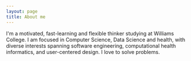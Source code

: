 ```yaml
---
layout: page
title: About me
---
```


I'm a motivated, fast-learning and flexible thinker studying at Williams College. I am focused in Computer Science, Data Science and health, with diverse interests spanning software engineering, computational health informatics, and user-centered design. I love to solve problems.
